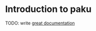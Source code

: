 # Introduction to paku

TODO: write [great documentation](http://jacobian.org/writing/what-to-write/)
